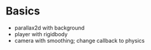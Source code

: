 # Basics
- parallax2d with background
- player with rigidbody
- camera with smoothing; change callback to physics
